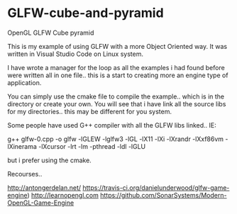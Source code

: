 # GLFW-cube-and-pyramid
OpenGL GLFW Cube pyramid 

This is my example of using GLFW with a more Object Oriented way. It was written in Visual Studio Code on Linux system.

I have wrote a manager for the loop as all the examples i had found before were written all in one file.. this is a start to creating more an engine type of application.

You can simply use the cmake file to compile the example.. which is in the directory or create your own. You will see that i have link all the source libs for my directories.. this may be different for you system.

Some people have used G++ compiler with all the GLFW libs linked.. IE: 

g++ glfw-0.cpp -o glfw -lGLEW -lglfw3 -lGL -lX11 -lXi -lXrandr -lXxf86vm -lXinerama -lXcursor -lrt -lm -pthread -ldl -lGLU

but i prefer using the cmake.

Recourses..

http://antongerdelan.net/
https://travis-ci.org/danielunderwood/glfw-game-engine)
http://learnopengl.com
https://github.com/SonarSystems/Modern-OpenGL-Game-Engine
